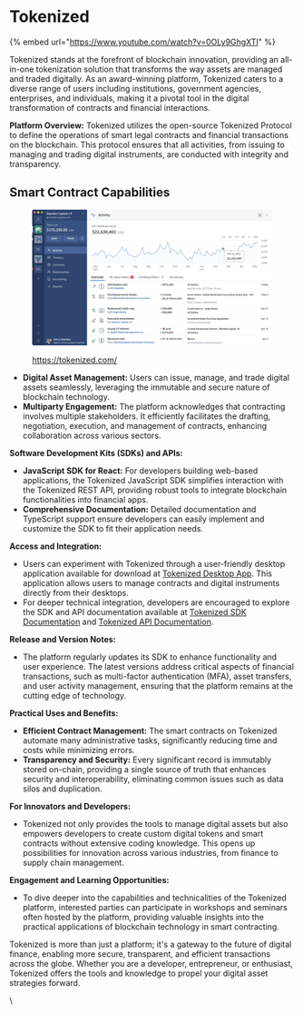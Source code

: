# Tokenized

{% embed url="https://www.youtube.com/watch?v=0OLy9GhgXTI" %}

Tokenized stands at the forefront of blockchain innovation, providing an all-in-one tokenization solution that transforms the way assets are managed and traded digitally. As an award-winning platform, Tokenized caters to a diverse range of users including institutions, government agencies, enterprises, and individuals, making it a pivotal tool in the digital transformation of contracts and financial interactions.

**Platform Overview:** Tokenized utilizes the open-source Tokenized Protocol to define the operations of smart legal contracts and financial transactions on the blockchain. This protocol ensures that all activities, from issuing to managing and trading digital instruments, are conducted with integrity and transparency.

## **Smart Contract Capabilities**

<figure><img src="../../../.gitbook/assets/image (144).png" alt=""><figcaption><p><a href="https://tokenized.com/">https://tokenized.com/</a></p></figcaption></figure>

* **Digital Asset Management:** Users can issue, manage, and trade digital assets seamlessly, leveraging the immutable and secure nature of blockchain technology.
* **Multiparty Engagement:** The platform acknowledges that contracting involves multiple stakeholders. It efficiently facilitates the drafting, negotiation, execution, and management of contracts, enhancing collaboration across various sectors.

**Software Development Kits (SDKs) and APIs:**

* **JavaScript SDK for React:** For developers building web-based applications, the Tokenized JavaScript SDK simplifies interaction with the Tokenized REST API, providing robust tools to integrate blockchain functionalities into financial apps.
* **Comprehensive Documentation:** Detailed documentation and TypeScript support ensure developers can easily implement and customize the SDK to fit their application needs.

**Access and Integration:**

* Users can experiment with Tokenized through a user-friendly desktop application available for download at [Tokenized Desktop App](https://tokenized.com/#/download). This application allows users to manage contracts and digital instruments directly from their desktops.
* For deeper technical integration, developers are encouraged to explore the SDK and API documentation available at [Tokenized SDK Documentation](https://docs.api.tokenized.com/sdk/0.8.0/react/index.html) and [Tokenized API Documentation](https://docs.api.tokenized.com/).

**Release and Version Notes:**

* The platform regularly updates its SDK to enhance functionality and user experience. The latest versions address critical aspects of financial transactions, such as multi-factor authentication (MFA), asset transfers, and user activity management, ensuring that the platform remains at the cutting edge of technology.

**Practical Uses and Benefits:**

* **Efficient Contract Management:** The smart contracts on Tokenized automate many administrative tasks, significantly reducing time and costs while minimizing errors.
* **Transparency and Security:** Every significant record is immutably stored on-chain, providing a single source of truth that enhances security and interoperability, eliminating common issues such as data silos and duplication.

**For Innovators and Developers:**

* Tokenized not only provides the tools to manage digital assets but also empowers developers to create custom digital tokens and smart contracts without extensive coding knowledge. This opens up possibilities for innovation across various industries, from finance to supply chain management.

**Engagement and Learning Opportunities:**

* To dive deeper into the capabilities and technicalities of the Tokenized platform, interested parties can participate in workshops and seminars often hosted by the platform, providing valuable insights into the practical applications of blockchain technology in smart contracting.

Tokenized is more than just a platform; it's a gateway to the future of digital finance, enabling more secure, transparent, and efficient transactions across the globe. Whether you are a developer, entrepreneur, or enthusiast, Tokenized offers the tools and knowledge to propel your digital asset strategies forward.

\
